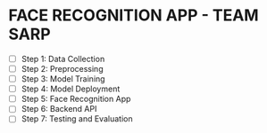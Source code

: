 # FACE RECOGNITION APP - TEAM SARP
- [ ] Step 1: Data Collection
- [ ] Step 2: Preprocessing
- [ ] Step 3: Model Training
- [ ] Step 4: Model Deployment
- [ ] Step 5: Face Recognition App
- [ ] Step 6: Backend API
- [ ] Step 7: Testing and Evaluation
